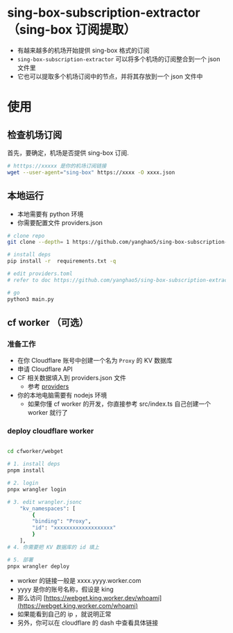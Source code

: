 # sing-box-subscription-extractor （sing-box 订阅提取）

- 有越来越多的机场开始提供 sing-box 格式的订阅
- `sing-box-subscription-extractor` 可以将多个机场的订阅整合到一个 json 文件里
- 它也可以提取多个机场订阅中的节点，并将其存放到一个 json 文件中

# 使用

## 检查机场订阅

首先，要确定，机场是否提供 sing-box 订阅.

```bash
# htttps://xxxxx 是你的机场订阅链接
wget --user-agent="sing-box" https://xxxx -O xxxx.json
```

## 本地运行

- 本地需要有 python 环境
- 你需要配置文件 providers.json

```bash
# clone repo
git clone --depth= 1 https://github.com/yanghao5/sing-box-subscription-extractor.git sbse && cd sbse

# install deps
pip install -r  requirements.txt -q

# edit providers.toml
# refer to doc https://github.com/yanghao5/sing-box-subscription-extractor/blob/main/docs/providers.md 

# go
python3 main.py
```

## cf worker （可选）

### 准备工作

- 在你 Cloudflare 账号中创建一个名为 `Proxy` 的 KV 数据库 
- 申请 Cloudflare API
- CF 相关数据填入到 providers.json 文件
    - 参考 [providers](https://github.com/yanghao5/sing-box-subscription-extractor/blob/main/docs/providers.md)
- 你的本地电脑需要有 nodejs 环境
    - 如果你懂 cf worker 的开发，你直接参考 src/index.ts 自己创建一个 worker 就行了

### deploy cloudflare worker

```bash

cd cfworker/webget

# 1. install deps
pnpm install

# 2. login
pnpx wrangler login

# 3. edit wrangler.jsonc
	"kv_namespaces": [
		{
		"binding": "Proxy",
		"id": "xxxxxxxxxxxxxxxxxxx"
		}
	],
# 4. 你需要把 KV 数据库的 id 填上

# 5. 部署
pnpx wrangler deploy
```

- worker 的链接一般是 xxxx.yyyy.worker.com 
- yyyy 是你的账号名称，假设是 king
- 那么访问 [https://webget.king.worker.dev/whoami](https://webget.king.worker.com/whoami)
- 如果能看到自己的 ip ，就说明正常
- 另外，你可以在 cloudflare 的 dash 中查看具体链接